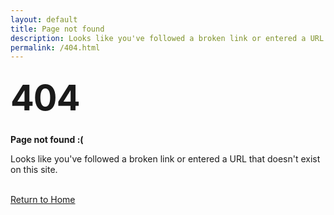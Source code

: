 ```yaml
---
layout: default
title: Page not found
description: Looks like you've followed a broken link or entered a URL that doesn't exist on this site.
permalink: /404.html
---
```


<style>
	.container {
		margin: 10px auto;
		max-width: 600px;
		text-align: center;
	}

	h1 {
		margin: 30px 0;
		font-size: 4em;
		line-height: 1;
		letter-spacing: -1px;
	}
</style>

<h1>404</h1>
<p><strong>Page not found :(</strong></p>
<p>Looks like you've followed a broken link or entered a URL that doesn't exist on this site.</p>
<br>
<a class="button" href="{{ site.url | absolute_link }}">Return to Home</a>
